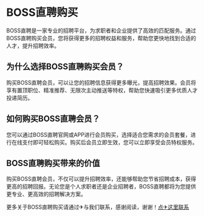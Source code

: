 # BOSS直聘购买

BOSS直聘是一家专业的招聘平台，为求职者和企业提供了高效的匹配服务。通过BOSS直聘购买会员，您将获得更多的招聘权益和服务，帮助您更快地找到合适的人才，提升招聘效率。

## 为什么选择BOSS直聘购买会员？

购买BOSS直聘会员，可以让您的招聘信息获得更多曝光，提高招聘效果。会员将享有置顶职位、精准推荐、无限次主动推送等特权，帮助您快速吸引更多优质人才投递简历。

## 如何购买BOSS直聘会员？

您可以通过BOSS直聘官网或APP进行会员购买，选择适合您需求的会员套餐，进行在线支付即可轻松购买。购买后会员立即生效，您可以立即享受会员特权服务。

## BOSS直聘购买带来的价值

购买BOSS直聘会员，不仅可以提升招聘效率，还能够帮助您节省招聘成本，获得更高的招聘回报。无论您是个人求职者还是企业招聘者，BOSS直聘都将为您提供更专业、更高效的招聘解决方案。

更多关于BOSS直聘购买请通过✈与我们联系，感谢阅读，谢谢！[点✈这里联系](https://b.k02.cc)